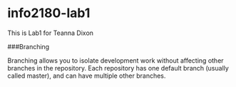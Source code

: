 # info2180-lab1

This is Lab1 for Teanna Dixon



###Branching

Branching allows you to isolate development work without affecting other branches in 
the repository. Each repository has one default branch (usually called master), and can 
have multiple other branches. 
